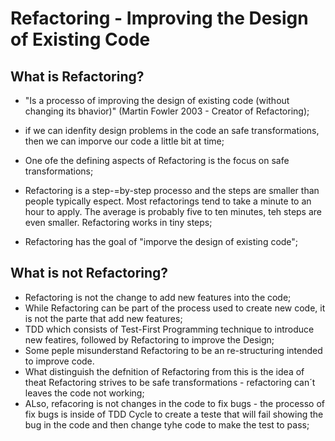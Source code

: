 # Refactoring - Improving the Design of Existing Code

## What is Refactoring?

- "Is a processo of improving the design of existing code (without changing its bhavior)" (Martin Fowler 2003 - Creator of Refactoring);

-  if we can idenfity design problems in the code an safe transformations, then we can imporve our code a little bit at time;
- One ofe the defining aspects of Refactoring is the focus on safe transformations;
- Refactoring is a step-=by-step processo and the steps are smaller than people typically espect. Most refactorings tend to take a minute to an hour to apply. The average is probably five to ten minutes, teh steps are even smaller. Refactoring works in tiny steps;
- Refactoring has the goal of "imporve the design of existing code";

## What is not Refactoring?

- Refactoring is not the change to add new features into the code;
- While Refactoring can be part of the process used to create new code, it is not the parte that add new features;
- TDD which consists of Test-First Programming technique to introduce new featires, followed by Refactoring to improve the Design;
- Some peple misunderstand Refactoring to be an re-structuring intended to improve code. 
- What distinguish the defnition of Refactoring from this is the idea of theat Refactoring strives to be safe transformations - refactoring can´t leaves the code not working;
- ALso, refacoring is not changes in the code to fix bugs - the processo of fix bugs is inside of TDD Cycle to create a teste that will fail showing the bug in the code and then change tyhe code to make the test to pass;


